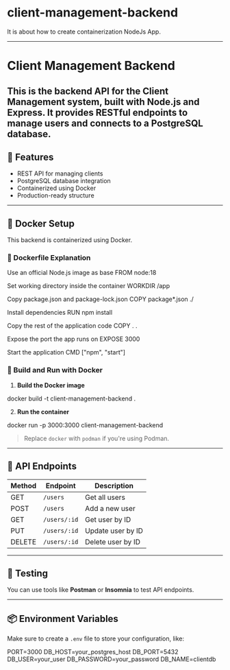 # client-management-backend
It is about how to create containerization NodeJs App.


---
# Client Management Backend

This is the backend API for the Client Management system, built with **Node.js** and **Express**. It provides RESTful endpoints to manage users and connects to a PostgreSQL database.
---

## 🚀 Features

- REST API for managing clients
- PostgreSQL database integration
- Containerized using Docker
- Production-ready structure


---

## 🐳 Docker Setup

This backend is containerized using Docker.

### 📝 Dockerfile Explanation


Use an official Node.js image as base
FROM node:18

Set working directory inside the container
WORKDIR /app

Copy package.json and package-lock.json
COPY package*.json ./

Install dependencies
RUN npm install

Copy the rest of the application code
COPY . .

Expose the port the app runs on
EXPOSE 3000

Start the application
CMD ["npm", "start"]


### 🔧 Build and Run with Docker

1. **Build the Docker image**


docker build -t client-management-backend .


2. **Run the container**


docker run -p 3000:3000 client-management-backend


> Replace `docker` with `podman` if you're using Podman.

---

## 🔗 API Endpoints

| Method | Endpoint     | Description       |
| ------ | ------------ | ----------------- |
| GET    | `/users`     | Get all users     |
| POST   | `/users`     | Add a new user    |
| GET    | `/users/:id` | Get user by ID    |
| PUT    | `/users/:id` | Update user by ID |
| DELETE | `/users/:id` | Delete user by ID |

---

## 🧪 Testing

You can use tools like **Postman** or **Insomnia** to test API endpoints.

---

## 📦 Environment Variables

Make sure to create a `.env` file to store your configuration, like:


PORT=3000
DB_HOST=your_postgres_host
DB_PORT=5432
DB_USER=your_user
DB_PASSWORD=your_password
DB_NAME=clientdb

